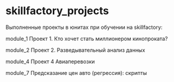 # skillfactory_projects
Выполненные проекты в юнитах при обучении на skillfactory:

module_1 Проект 1. Кто хочет стать миллионером кинопроката?

module_2 Проект 2. Разведывательный анализ данных

module_4 Проект 4 Авиаперевозки

module_7 Предсказание цен авто (регрессия): скрипты
